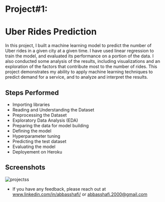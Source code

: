 
# Project#1: 
# Uber Rides Prediction

In this project, I built a machine learning model to predict the number of Uber rides in a given city at a given time. I have used linear regression to train the model, and evaluated its performance on a portion of the data. I also conducted some analysis of the results, including visualizations and an exploration of the factors that contribute most to the number of rides. This project demonstrates my ability to apply machine learning techniques to predict demand for a service, and to analyze and interpret the results.


## Steps Performed
- Importing libraries
- Reading and Understanding the Dataset
- Preprocessing the Dataset
- Exploratory Data Analysis (EDA)
- Preparing the data for model building
- Defining the model
- Hyperparameter tuning
- Predicting the test dataset
- Evaluating the model
- Deployement on Heroku



## Screenshots

![projectss](https://user-images.githubusercontent.com/57635556/146496242-6b4e6139-258c-4eb6-84ad-de847db030ac.png)

- If you have any feedback, please reach out at www.linkedin.com/in/abbasshafi/ or abbasshafi.2000@gmail.com
